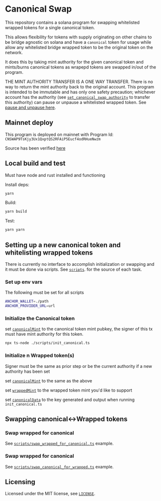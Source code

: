 # Canonical Swap

This repository contains a solana program for swapping whitelisted wrapped tokens for a single canonical token.

This allows flexibility for tokens with supply originating on other chains to be bridge agnostic on solana and have a `canonical` token for usage while allow any whitelisted bridge wrapped token to be the original token on the network.

It does this by taking mint authority for the given canonical token and mints/burns canonical tokens as wrapepd tokens are swapped in/out of the program.

THE MINT AUTHORITY TRANSFER IS A ONE WAY TRANSFER. There is no way to return the mint authority back to the original account. This program is intended to be immutable and has only one safety precaution; whichever account has the authority (see [`set_canonical_swap_authority`](./programs/canonical-swap/src/lib.rs#L197) to transfer this authority) can pause or unpause a whitelisted wrapped token. See [pause and unpause here](./programs/canonical-swap/src/lib.rs#L181-L194).

## Mainnet deploy

This program is deployed on mainnet with Program Id: `CNSWAP9TsKjy3Ux1QxptQS2RFAiP5Eucf4odRHueNwzm`

Source has been verified [here](https://anchor.projectserum.com/build/48)

## Local build and test

Must have node and rust installed and functioning

Install deps:

```sh
yarn
```

Build:

```sh
yarn build
```

Test:

```sh
yarn yarn
```

## Setting up a new canonical token and whitelisting wrapped tokens

There is currently no interface to accomplish initialization or swapping and it must be done via scripts. See [`scripts`](./scripts). for the source of each task.

### Set up env vars

The following must be set for all scripts

```sh
ANCHOR_WALLET=./path
ANCHOR_PROVIDER_URL=url
```

### Initialize the Canonical token

set [`canonicalMint`](./scripts/init_canonical.ts#L22) to the canonical token mint pubkey, the signer of this tx must have mint authority for this token.

```sh
npx ts-node ./scripts/init_canonical.ts
```

### Initialize n Wrapped token(s)

Signer must be the same as prior step or be the current authority if a new authority has been set

set [`canonicalMint`](./scripts/init_wrapped.ts#L26) to the same as the above

set [`wrappedMint`](./scripts/init_wrapped.ts#L29) to the wrapped token mint you'd like to support

set [`canonicalData`](./scripts/init_wrapped.ts#L32) to the key generated and output when running `init_canonical.ts`

## Swapping canonical<->Wrapped tokens

### Swap wrapped for canonical

See [`scripts/swap_wrapped_for_canonical.ts`](./scripts/swap_wrapped_for_canonical.ts) example.

### Swap wrapped for canonical

See [`scripts/swap_canonical_for_wrapped.ts`](./scripts/swap_canonical_for_wrapped.ts) example.

## Licensing

Licensed under the MIT license, see [`LICENSE`](./LICENSE.txt).
